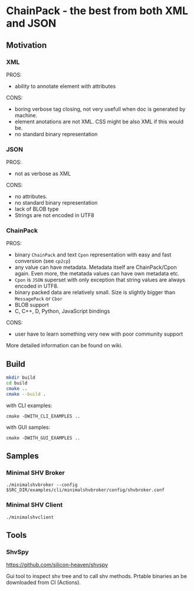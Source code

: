 # ChainPack - the best from both XML and JSON
## Motivation
### XML
PROS:
* ability to annotate element with attributes

CONS:
* boring verbose tag closing, not very usefull when doc is generated by machine.
* element anotations are not XML. CSS might be also XML if this would be.
* no standard binary representation
### JSON
PROS:
* not as verbose as XML

CONS:
* no attributes.
* no standard binary representation
* lack of BLOB type
* Strings are not encoded in UTF8

### ChainPack
PROS:
* binary `ChainPack` and text `Cpon` representation with easy and fast conversion (see `cp2cp`)
* any value can have metadata. Metadata itself are ChainPack/Cpon again. Even more, the metatada values can have own metadata etc.
* `Cpon` is `JSON` superset with only exception that string values are always encoded in UTF8.
* binary packed data are relatively small. Size is slightly bigger than `MessagePack` or `Cbor`
* BLOB support
* C, C++, D, Python, JavaScript bindings

CONS:
* user have to learn something very new with poor community support

More detailed information can be found on wiki.

## Build

```sh
mkdir build
cd build
cmake ..
cmake --build .
```
with CLI examples:
```
cmake -DWITH_CLI_EXAMPLES ..
```
with GUI samples:
```
cmake -DWITH_GUI_EXAMPLES ..
```
## Samples
### Minimal SHV Broker
```
./minimalshvbroker --config $SRC_DIR/examples/cli/minimalshvbroker/config/shvbroker.conf
```
### Minimal SHV Client
```
./minimalshvclient 
```
## Tools
### ShvSpy
https://github.com/silicon-heaven/shvspy

Gui tool to inspect shv tree and to call shv methods. Prtable binaries an be downloaded from CI (Actions).
